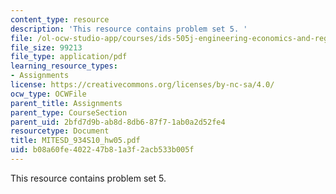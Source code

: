 ```yaml
---
content_type: resource
description: 'This resource contains problem set 5. '
file: /ol-ocw-studio-app/courses/ids-505j-engineering-economics-and-regulation-of-the-electric-power-sector-spring-2010/b08a60fe402247b81a3f2acb533b005f_MITESD_934S10_hw05.pdf
file_size: 99213
file_type: application/pdf
learning_resource_types:
- Assignments
license: https://creativecommons.org/licenses/by-nc-sa/4.0/
ocw_type: OCWFile
parent_title: Assignments
parent_type: CourseSection
parent_uid: 2bfd7d9b-ab8d-8db6-87f7-1ab0a2d52fe4
resourcetype: Document
title: MITESD_934S10_hw05.pdf
uid: b08a60fe-4022-47b8-1a3f-2acb533b005f
---
```

This resource contains problem set 5. 
